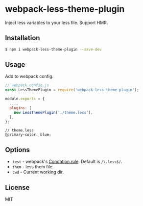 # webpack-less-theme-plugin

Inject less variables to your less file. Support HMR.

## Installation

```bash
$ npm i webpack-less-theme-plugin --save-dev
```

## Usage

Add to webpack config.

```javascript
// webpack.config.js
const LessThemePlugin = require('webpack-less-theme-plugin');

module.exports = {
  ...,
  plugins: [
    new LessThemePlugin('./theme.less'),
  ],
};
```

```less
// theme.less
@primary-color: blue;
```

## Options

- `test` - webpack's [Condation.rule](https://webpack.js.org/configuration/module/#condition). Default is `/\.less$/`.
- `them` - less them file.
- `cwd`  - Current working dir.

## License

MIT
